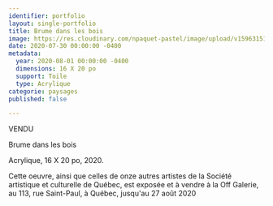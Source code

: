 ```yaml
---
identifier: portfolio
layout: single-portfolio
title: Brume dans les bois
image: https://res.cloudinary.com/npaquet-pastel/image/upload/v1596315145/Brume_dans_les_bois_acrylique_16_X_20_po_2020_wmlej6.jpg
date: 2020-07-30 00:00:00 -0400
metadata:
  year: 2020-08-01 00:00:00 -0400
  dimensions: 16 X 20 po
  support: Toile
  type: Acrylique
categorie: paysages
published: false

---
```

VENDU

Brume dans les bois

Acrylique, 16 X 20 po, 2020.

Cette oeuvre, ainsi que celles de onze autres artistes de la Société artistique et culturelle de Québec, est exposée et à vendre à la Off Galerie, au 113, rue Saint-Paul, à Québec, jusqu'au 27 août 2020